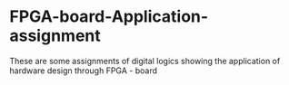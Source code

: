 # FPGA-board-Application-assignment
These are some assignments of digital logics showing the application of hardware design through FPGA - board  
